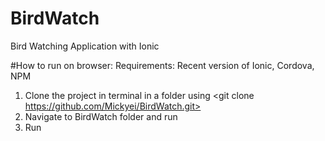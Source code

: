 # BirdWatch
Bird Watching Application with Ionic

#How to run on browser:
Requirements: Recent version of Ionic, Cordova, NPM

1. Clone the project in terminal in a folder using <git clone https://github.com/Mickyei/BirdWatch.git>
2. Navigate to BirdWatch folder and run <npm install>
3. Run <ionic serve>
